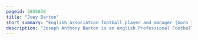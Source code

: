 ```yaml
---
pageid: 2855038
title: "Joey Barton"
short_summary: "English association football player and manager (born 1982)"
description: "Joseph Anthony Barton is an english Professional Football Manager and former Player who played as a Midfielder. Barton made 269 premier League Appearances including 130 for Manchester City he was most recently the Manager of League one Side Bristol Rovers."
---
```

